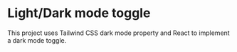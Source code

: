 # Light/Dark mode toggle

This project uses Tailwind CSS dark mode property and React to implement a dark mode toggle.
